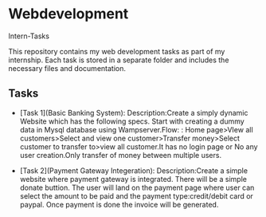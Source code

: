 # Webdevelopment
Intern-Tasks

This repository contains my web development tasks as part of my internship. Each task is stored in a separate folder and includes the necessary files and documentation.

## Tasks

- [Task 1](Basic Banking System): Description:Create a simply dynamic Website which has the following specs. Start with creating a dummy data in Mysql database using Wampserver.Flow: : Home page>VIew all customers>Select and view one customer>Transfer money>Select customer to transfer to>view all customer.It has no login page or No any user creation.Only transfer of money between multiple users.

- [Task 2](Payment Gateway Integeration): Description:Create a simple website where payment gateway is integrated. There will be a simple donate buttion. The user will land on the payment page where user can select the amount to be paid and the payment type:credit/debit card or paypal. Once payment is done the invoice will be generated.
